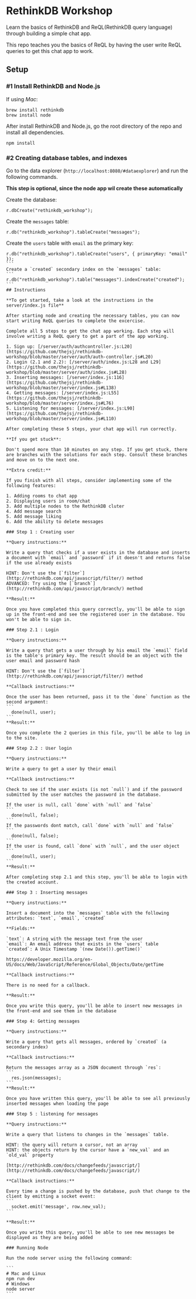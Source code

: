 
# RethinkDB Workshop

Learn the basics of RethinkDB and ReQL(RethinkDB query language) through building a simple chat app.

This repo teaches you the basics of ReQL by having the user write ReQL queries to get this chat app to work.

## Setup

### #1 Install RethinkDB and Node.js

If using *Mac*:

```
brew install rethinkdb
brew install node
```

After install RethinkDB and Node.js, go the root directory of the repo and install all dependencies.

```
npm install
```

### #2 Creating database tables, and indexes

Go to the data explorer (`http://localhost:8080/#dataexplorer`) and run the following commands.

**This step is optional, since the node app wil create these automatically**

Create the database:

```
r.dbCreate("rethinkdb_workshop");
```
Create the `messages` table:
```
r.db("rethinkdb_workshop").tableCreate("messages");
```
Create the `users` table with `email` as the primary key:
````
r.db("rethinkdb_workshop").tableCreate("users", { primaryKey: "email" });
```
Create a `created` secondary index on the `messages` table:
```
r.db("rethinkdb_workshop").table("messages").indexCreate("created");
```
## Instructions

**To get started, take a look at the instructions in the server/index.js file**

After starting node and creating the necessary tables, you can now start writing ReQL queries to complete the excercise.

Complete all 5 steps to get the chat app working. Each step will involve writing a ReQL query to get a part of the app working.

1. Sign up: [/server/auth/authcontroller.js:L20](https://github.com/thejsj/rethinkdb-workshop/blob/master/server/auth/auth-controller.js#L20)
2. Login (2.1 and 2.2): [/server/auth/index.js:L28 and L29](https://github.com/thejsj/rethinkdb-workshop/blob/master/server/auth/index.js#L28)
3. Inserting messages: [/server/index.js:116](https://github.com/thejsj/rethinkdb-workshop/blob/master/server/index.js#L138)
4. Getting messages: [/server/index.js:L55](https://github.com/thejsj/rethinkdb-workshop/blob/master/server/index.js#L76)
5. Listening for messages: [/server/index.js:L90](https://github.com/thejsj/rethinkdb-workshop/blob/master/server/index.js#L110)

After completing these 5 steps, your chat app will run correctly.

**If you get stuck**:

Don't spend more than 10 minutes on any step. If you get stuck, there are branches with the solutions for each step. Consult these branches and move on to the next one.

**Extra credit:**

If you finish with all steps, consider implementing some of the following features:

1. Adding rooms to chat app
2. Displaying users in room/chat
3. Add multiple nodes to the RethinkDB cluter
4. Add message search
5. Add message liking
6. Add the ability to delete messages

### Step 1 : Creating user

**Query instructions:**

Write a query that checks if a user exists in the database and inserts a document with `email` and `password` if it doesn't and returns false if the use already exists

HINT: Don't use the [`filter`](http://rethinkdb.com/api/javascript/filter/) method
ADVANCED: Try using the [`branch`](http://rethinkdb.com/api/javascript/branch/) method

**Result:**

Once you have completed this query correctly, you'll be able to sign up in the front-end and see the registered user in the database. You won't be able to sign in.

### Step 2.1 : Login

**Query instructions:**

Write a query that gets a user through by his email the `email` field is the table's primary key. The result should be an object with the user email and password hash

HINT: Don't use the [`filter`](http://rethinkdb.com/api/javascript/filter/) method

**Callback instructions:**

Once the user has been returned, pass it to the `done` function as the second argument:
```
  done(null, user);
```
**Result:**

Once you complete the 2 queries in this file, you'll be able to log in to the site.

### Step 2.2 : User login

**Query instructions:**

Write a query to get a user by their email

**Callback instructions:**

Check to see if the user exists (is not `null`) and if the password submitted by the user matches the password in the database.

If the user is null, call `done` with `null` and `false`
```
  done(null, false);
```
If the passwords dont match, call `done` with `null` and `false`
```
  done(null, false);
```
If the user is found, call `done` with `null`, and the user object
```
  done(null, user);
```
**Result:**

After completing step 2.1 and this step, you'll be able to login with the created account.

### Step 3 : Inserting messages

**Query instructions:**

Insert a document into the `messages` table with the following attributes: `text`, `email`, `created`

**Fields:**

`text`: A string with the message text from the user
`email`: An email address that exists in the `users` table
`created`: A Unix Timestamp `(new Date()).getTime()`

https://developer.mozilla.org/en-US/docs/Web/JavaScript/Reference/Global_Objects/Date/getTime

**Callback instructions:**

There is no need for a callback.

**Result:**

Once you write this query, you'll be able to insert new messages in the front-end and see them in the database

### Step 4: Getting messages

**Query instructions:**

Write a query that gets all messages, ordered by `created` (a secondary index)

**Callback instructions:**

Return the messages array as a JSON document through `res`:
```
  res.json(messages);
```
**Result:**

Once you have written this query, you'll be able to see all previously inserted messages when loading the page

### Step 5 : listening for messages

**Query instructions:**

Write a query that listens to changes in the `messages` table.

HINT: the query will return a cursor, not an array
HINT: the objects return by the cursor have a `new_val` and an `old_val` property

[http://rethinkdb.com/docs/changefeeds/javascript/](http://rethinkdb.com/docs/changefeeds/javascript/)

**Callback instructions:**

Every time a change is pushed by the database, push that change to the client by emitting a socket event:
```
  socket.emit('message', row.new_val);
```

**Result:**

Once you write this query, you'll be able to see new messages be displayed as they are being added

### Running Node

Run the node server using the following command:

```
# Mac and Linux
npm run dev
# Windows
node server
```

